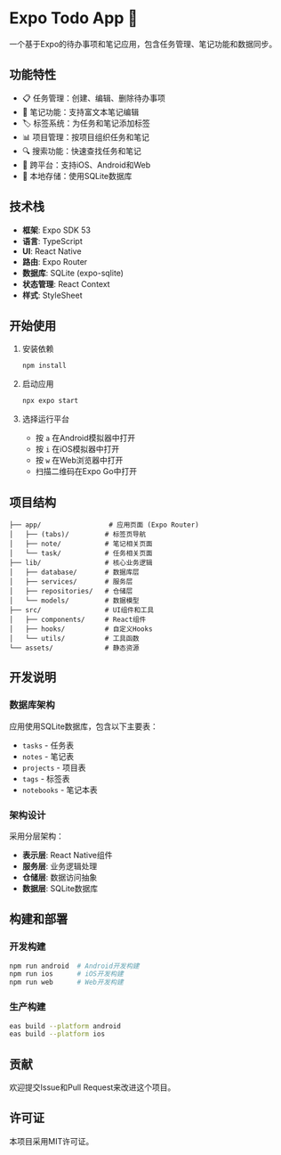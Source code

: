# Expo Todo App 📝

一个基于Expo的待办事项和笔记应用，包含任务管理、笔记功能和数据同步。

## 功能特性

- 📋 任务管理：创建、编辑、删除待办事项
- 📝 笔记功能：支持富文本笔记编辑
- 🏷️ 标签系统：为任务和笔记添加标签
- 📊 项目管理：按项目组织任务和笔记
- 🔍 搜索功能：快速查找任务和笔记
- 📱 跨平台：支持iOS、Android和Web
- 💾 本地存储：使用SQLite数据库

## 技术栈

- **框架**: Expo SDK 53
- **语言**: TypeScript
- **UI**: React Native
- **路由**: Expo Router
- **数据库**: SQLite (expo-sqlite)
- **状态管理**: React Context
- **样式**: StyleSheet

## 开始使用

1. 安装依赖

   ```bash
   npm install
   ```

2. 启动应用

   ```bash
   npx expo start
   ```

3. 选择运行平台
   - 按 `a` 在Android模拟器中打开
   - 按 `i` 在iOS模拟器中打开
   - 按 `w` 在Web浏览器中打开
   - 扫描二维码在Expo Go中打开

## 项目结构

```
├── app/                 # 应用页面 (Expo Router)
│   ├── (tabs)/         # 标签页导航
│   ├── note/           # 笔记相关页面
│   └── task/           # 任务相关页面
├── lib/                # 核心业务逻辑
│   ├── database/       # 数据库层
│   ├── services/       # 服务层
│   ├── repositories/   # 仓储层
│   └── models/         # 数据模型
├── src/                # UI组件和工具
│   ├── components/     # React组件
│   ├── hooks/          # 自定义Hooks
│   └── utils/          # 工具函数
└── assets/             # 静态资源
```

## 开发说明

### 数据库架构

应用使用SQLite数据库，包含以下主要表：
- `tasks` - 任务表
- `notes` - 笔记表
- `projects` - 项目表
- `tags` - 标签表
- `notebooks` - 笔记本表

### 架构设计

采用分层架构：
- **表示层**: React Native组件
- **服务层**: 业务逻辑处理
- **仓储层**: 数据访问抽象
- **数据层**: SQLite数据库

## 构建和部署

### 开发构建
```bash
npm run android  # Android开发构建
npm run ios      # iOS开发构建
npm run web      # Web开发构建
```

### 生产构建
```bash
eas build --platform android
eas build --platform ios
```

## 贡献

欢迎提交Issue和Pull Request来改进这个项目。

## 许可证

本项目采用MIT许可证。